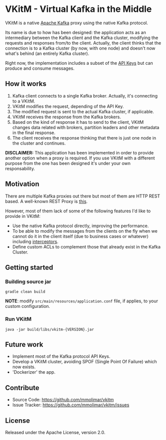 # VKitM - Virtual Kafka in the Middle
VKitM is a native [Apache Kafka](https://kafka.apache.org/) proxy using the native Kafka protocol.

Its name is due to how has been designed: the application acts as an intermediary between the Kafka client 
and the Kafka cluster, modifying the requests and responses from/to the client. 
Actually, the client thinks that the connection is to a Kafka cluster (by now, with one node) and 
doesn't now what's behind (an entirely Kafka cluster).

Right now, the implementation includes a subset of the [API Keys](https://kafka.apache.org/protocol#protocol_api_keys)
but can produce and consume messages.

## How it works

1. Kafka client connects to a single Kafka broker. Actually, it's connecting to a VKitM.
2. VKitM modifies the request, depending of the API Key.
3. The modified request is sent to the actual Kafka cluster, if applicable.
3. VKitM receives the response from the Kafka brokers.
4. Based on the kind of response it has to send to the client, VKitM changes data related with brokers, 
   partition leaders and other metadata in the final response.
5. The client receives the response thinking that there is just one node in the cluster and continues.

**DISCLAIMER:** This application has been implemented in order to provide another option when a proxy 
is required. If you use VKitM with a different purpose from the one has been designed it's under your own 
responsability.

## Motivation

There are multiple Kafka proxies out there but most of them are HTTP REST based. A well-known 
REST Proxy is [this](https://github.com/confluentinc/kafka-rest).

However, most of them lack of some of the following features I'd like to provide in VKitM:

- Use the native Kafka protocol directly, improving the performance.
- To be able to modify the messages from the clients on the fly when we cannot do it in the client itself
  (due to business cases or whatever) including [interceptors](https://cwiki.apache.org/confluence/display/KAFKA/KIP-42%3A+Add+Producer+and+Consumer+Interceptors).
- Define custom ACLs to complement those that already exist in the Kafka Cluster.

## Getting started

### Building source jar ###
    gradle clean build

**NOTE**: modify ``src/main/resources/application.conf`` file, if applies, to your custom configuration.

### Run VKitM ###
    java -jar build/libs/vkitm-{VERSION}.jar

## Future work

- Implement most of the Kafka protocol API Keys.
- Develop a VKitM cluster, avoiding SPOF (Single Point Of Failure) which now exists.
- 'Dockerizer' the app.

## Contribute

- Source Code: https://github.com/mmolimar/vkitm
- Issue Tracker: https://github.com/mmolimar/vkitm/issues

## License

Released under the Apache License, version 2.0.